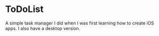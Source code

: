 # ToDoList

<p>A simple task manager I did when I was first learning how to create iOS apps. I also have a desktop version.</p>
